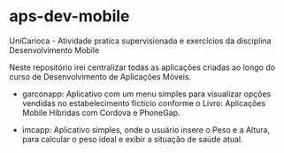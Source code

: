 # aps-dev-mobile
UniCarioca - Atividade pratica supervisionada e exercícios da disciplina Desenvolvimento Mobile

Neste repositório irei centralizar todas as aplicações criadas ao longo do curso de Desenvolvimento de Aplicações Móveis.

- garconapp:
Aplicativo com um menu simples para visualizar opções vendidas no estabelecimento fictício conforme o Livro: Aplicações Mobile Híbridas com Cordova e PhoneGap.

- imcapp:
Aplicativo simples, onde o usuário insere o Peso e a Altura, para calcular o peso ideal e exibir a situação de saúde atual.

